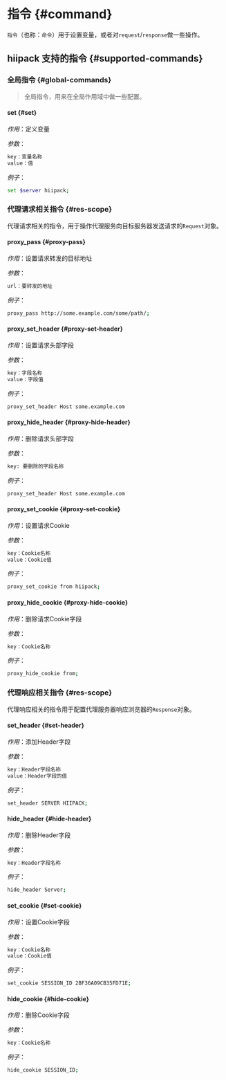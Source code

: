 # 指令 {#command}

`指令`（也称：`命令`）用于设置变量，或者对`request`\/`response`做一些操作。

## hiipack 支持的指令 {#supported-commands}

### 全局指令 {#global-commands}

> 全局指令，用来在全局作用域中做一些配置。

#### set {#set}

_作用_：定义变量

_参数_：

```bash
key：变量名称
value：值
```

_例子_：

```bash
set $server hiipack;
```

### 代理请求相关指令 {#res-scope}

代理请求相关的指令，用于操作代理服务向目标服务器发送请求的`Request`对象。



#### proxy\_pass {#proxy-pass}

_作用_：设置请求转发的目标地址

_参数_：

```bash
url：要转发的地址
```

_例子_：

```bash
proxy_pass http://some.example.com/some/path/;
```



#### proxy\_set\_header {#proxy-set-header}

_作用_：设置请求头部字段

_参数_：

```bash
key：字段名称
value：字段值
```

_例子_：

```bash
proxy_set_header Host some.example.com
```

#### proxy\_hide\_header {#proxy-hide-header}

_作用_：删除请求头部字段

_参数_：

```bash
key: 要删除的字段名称
```

_例子_：

```bash
proxy_set_header Host some.example.com
```

#### proxy\_set\_cookie {#proxy-set-cookie}

_作用_：设置请求Cookie

_参数_：

```bash
key：Cookie名称
value：Cookie值
```

_例子_：

```bash
proxy_set_cookie from hiipack;
```

#### proxy\_hide\_cookie {#proxy-hide-cookie}

_作用_：删除请求Cookie字段

_参数_：

```bash
key：Cookie名称
```

_例子_：

```bash
proxy_hide_cookie from;
```

### 代理响应相关指令 {#res-scope}

代理响应相关的指令用于配置代理服务器响应浏览器的`Response`对象。

#### set\_header {#set-header}

_作用_：添加Header字段

_参数_：

```bash
key：Header字段名称
value：Header字段的值
```

_例子_：

```bash
set_header SERVER HIIPACK;
```

#### hide\_header {#hide-header}

_作用_：删除Header字段

_参数_：

```bash
key：Header字段名称
```

_例子_：

```bash
hide_header Server;
```

#### set\_cookie {#set-cookie}

_作用_：设置Cookie字段

_参数_：

```bash
key：Cookie名称
value：Cookie值
```

_例子_：

```bash
set_cookie SESSION_ID 2BF36A09CB35FD71E;
```

#### hide\_cookie {#hide-cookie}

_作用_：删除Cookie字段

_参数_：

```bash
key：Cookie名称
```

_例子_：

```bash
hide_cookie SESSION_ID;
```

